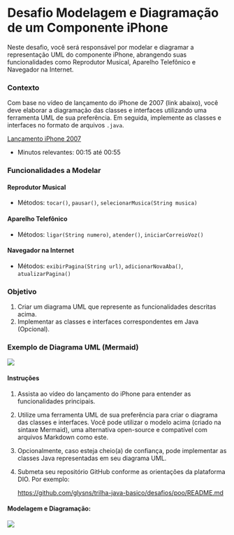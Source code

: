 # Desafio Modelagem e Diagramação de um Componente iPhone
Neste desafio, você será responsável por modelar e diagramar a representação UML do componente iPhone, abrangendo suas funcionalidades como Reprodutor Musical, Aparelho Telefônico e Navegador na Internet.

### Contexto
Com base no vídeo de lançamento do iPhone de 2007 (link abaixo), você deve elaborar a diagramação das classes e interfaces utilizando uma ferramenta UML de sua preferência. Em seguida, implemente as classes e interfaces no formato de arquivos `.java`.

[Lançamento iPhone 2007](https://www.youtube.com/watch?v=9ou608QQRq8)

* Minutos relevantes: 00:15 até 00:55

### Funcionalidades a Modelar
#### Reprodutor Musical
* Métodos: `tocar()`, `pausar()`, `selecionarMusica(String musica)`
#### Aparelho Telefônico
* Métodos: `ligar(String numero)`, `atender()`, `iniciarCorreioVoz()`
#### Navegador na Internet
* Métodos: `exibirPagina(String url)`, `adicionarNovaAba()`, `atualizarPagina()`


### Objetivo
1. Criar um diagrama UML que represente as funcionalidades descritas acima.
2. Implementar as classes e interfaces correspondentes em Java (Opcional).

### Exemplo de Diagrama UML (Mermaid)

[![](https://mermaid.ink/img/pako:eNq1UrFqAzEM_ZVDU0KToRlvKBSydEgpTUcvwlbuTG3r0NkhJdy_15e6IWAyRovs9x56lqwzaDYELWiH47i12Al6FZocF6T5pEHYpMiyS6PV6JrzHz3HE53ID453FNnw82J5j9os9lFs6JqCFuF06_Q6oJDr-YscHThYzQ-zescjdWhY3kIkCRQf5mQ_eg70X75QBVyvX-rxVop6LJWkagdW4Ek8WpN_9uKtIPbkSUGbjwblW4EKU9Zh9t7_BA1tlEQrEE5dD-0B3ZhvaTAYqazFFSVj5weXxZnT9AvZLr9T?type=png)](https://mermaid.live/edit#pako:eNq1UrFqAzEM_ZVDU0KToRlvKBSydEgpTUcvwlbuTG3r0NkhJdy_15e6IWAyRovs9x56lqwzaDYELWiH47i12Al6FZocF6T5pEHYpMiyS6PV6JrzHz3HE53ID453FNnw82J5j9os9lFs6JqCFuF06_Q6oJDr-YscHThYzQ-zescjdWhY3kIkCRQf5mQ_eg70X75QBVyvX-rxVop6LJWkagdW4Ek8WpN_9uKtIPbkSUGbjwblW4EKU9Zh9t7_BA1tlEQrEE5dD-0B3ZhvaTAYqazFFSVj5weXxZnT9AvZLr9T)

#### Instruções
1. Assista ao vídeo do lançamento do iPhone para entender as funcionalidades principais.
2. Utilize uma ferramenta UML de sua preferência para criar o diagrama das classes e interfaces. Você pode utilizar o modelo acima (criado na sintaxe Mermaid), uma alternativa open-source e compatível com arquivos Markdown como este.
3. Opcionalmente, caso esteja cheio(a) de confiança, pode implementar as classes Java representadas em seu diagrama UML.
4. Submeta seu repositório GitHub conforme as orientações da plataforma DIO. Por exemplo:

   	https://github.com/glysns/trilha-java-basico/desafios/poo/README.md


#### Modelagem e Diagramação:

[![](https://mermaid.ink/img/pako:eNp1UrtuwzAM_BVBU4vEYxej6FB0yRDAQAJ00cJItC1Ulgw9GgR5fHtlxw85SLWIPPJ4OIJnyo1AmlOuwLkvCZWFhmnCNPMkvk1bG40kyy4fZBuc5IWCE9qxnEDk_ZJlsd-IZ9w9KuzTsTgBd16R1lLiRnu0Gv2nNUc3Cz_A9yHfeOjqY09vaRh26wklcLydyeSue2N8HYMlPXF4TmmrnbdSV8QZXc145qIt7ncRfHmd4VUbBywBCA5n5LoUnZazlJTaEx2aw7yGCHJQKh2d_RrJcQtS_Tv-YXlPfQWrEhEhXWchLthJjws5jcc9HBZQ-VZAlbqja9qgbUCKeGlRLi6Z-hobZDSPoQD7wyjTXR8Eb3YnzWnubcA1tSZUNc1LUC5moRXgcTjTCUUhvbHb4ZC77_oHIMnneg?type=png)](https://mermaid.live/edit#pako:eNp1UrtuwzAM_BVBU4vEYxej6FB0yRDAQAJ00cJItC1Ulgw9GgR5fHtlxw85SLWIPPJ4OIJnyo1AmlOuwLkvCZWFhmnCNPMkvk1bG40kyy4fZBuc5IWCE9qxnEDk_ZJlsd-IZ9w9KuzTsTgBd16R1lLiRnu0Gv2nNUc3Cz_A9yHfeOjqY09vaRh26wklcLydyeSue2N8HYMlPXF4TmmrnbdSV8QZXc145qIt7ncRfHmd4VUbBywBCA5n5LoUnZazlJTaEx2aw7yGCHJQKh2d_RrJcQtS_Tv-YXlPfQWrEhEhXWchLthJjws5jcc9HBZQ-VZAlbqja9qgbUCKeGlRLi6Z-hobZDSPoQD7wyjTXR8Eb3YnzWnubcA1tSZUNc1LUC5moRXgcTjTCUUhvbHb4ZC77_oHIMnneg)
